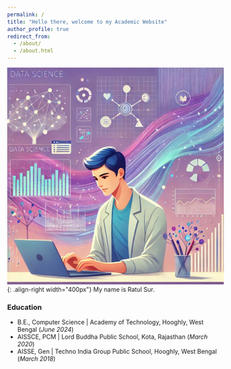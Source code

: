 ```yaml
---
permalink: /
title: "Hello there, welcome to my Academic Website"
author_profile: true
redirect_from: 
  - /about/
  - /about.html
---
```


![Homepage img](/images/websitehomepage.jpeg){: .align-right width="400px"}
My name is Ratul Sur.

### Education
  * B.E., Computer Science | Academy of Technology, Hooghly, West Bengal (_June 2024_)
  * AISSCE, PCM | Lord Buddha Public School, Kota, Rajasthan (_March 2020_)
  * AISSE, Gen | Techno India Group Public School, Hooghly, West Bengal (_March 2018_)

